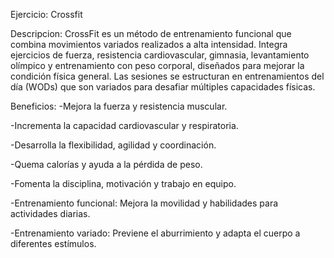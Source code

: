 Ejercicio: Crossfit

Descripcion:
CrossFit es un método de entrenamiento funcional que combina movimientos variados realizados a alta intensidad. Integra ejercicios de fuerza, resistencia cardiovascular, gimnasia, levantamiento olímpico y entrenamiento con peso corporal, diseñados para mejorar la condición física general. Las sesiones se estructuran en entrenamientos del día (WODs) que son variados para desafiar múltiples capacidades físicas.

Beneficios:
-Mejora la fuerza y resistencia muscular.

-Incrementa la capacidad cardiovascular y respiratoria.

-Desarrolla la flexibilidad, agilidad y coordinación.

-Quema calorías y ayuda a la pérdida de peso.

-Fomenta la disciplina, motivación y trabajo en equipo.

-Entrenamiento funcional: Mejora la movilidad y habilidades para actividades diarias.

-Entrenamiento variado: Previene el aburrimiento y adapta el cuerpo a diferentes estímulos.

